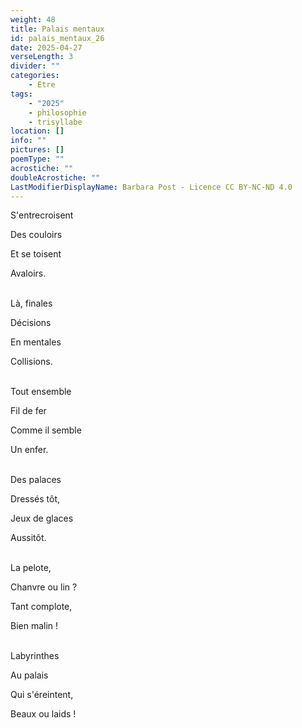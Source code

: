 ```yaml
---
weight: 48
title: Palais mentaux
id: palais_mentaux_26
date: 2025-04-27
verseLength: 3
divider: ""
categories:
    - Etre
tags:
    - "2025"
    - philosophie
    - trisyllabe
location: []
info: ""
pictures: []
poemType: ""
acrostiche: ""
doubleAcrostiche: ""
LastModifierDisplayName: Barbara Post - Licence CC BY-NC-ND 4.0
---
```

S'entrecroisent

Des couloirs

Et se toisent

Avaloirs.

 \
Là, finales

Décisions

En mentales

Collisions.

 \
Tout ensemble

Fil de fer

Comme il semble

Un enfer.

 \
Des palaces

Dressés tôt,

Jeux de glaces

Aussitôt.

 \
La pelote,

Chanvre ou lin ?

Tant complote,

Bien malin !

 \
Labyrinthes

Au palais

Qui s'éreintent,

Beaux ou laids !
